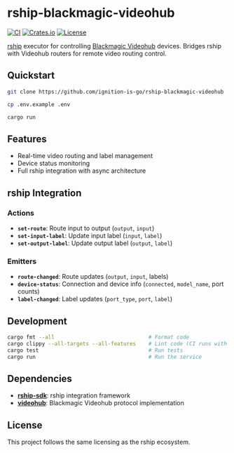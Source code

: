 # rship-blackmagic-videohub

[![CI](https://github.com/ignition-is-go/rship-blackmagic-videohub/workflows/CI/badge.svg)](https://github.com/ignition-is-go/rship-blackmagic-videohub/actions)
[![Crates.io](https://img.shields.io/crates/v/rship-blackmagic-videohub)](https://crates.io/crates/rship-blackmagic-videohub)
[![License](https://img.shields.io/badge/license-MIT-blue.svg)](LICENSE)

[rship](https://docs.rship.io) executor for controlling [Blackmagic Videohub](https://www.blackmagicdesign.com/products/smartvideohub) devices. Bridges rship with Videohub routers for remote video routing control.

## Quickstart

```bash
git clone https://github.com/ignition-is-go/rship-blackmagic-videohub

cp .env.example .env

cargo run
```

## Features

- Real-time video routing and label management
- Device status monitoring  
- Full rship integration with async architecture

## rship Integration

### Actions
- **`set-route`**: Route input to output (`output`, `input`)
- **`set-input-label`**: Update input label (`input`, `label`)
- **`set-output-label`**: Update output label (`output`, `label`)

### Emitters
- **`route-changed`**: Route updates (`output`, `input`, labels)
- **`device-status`**: Connection and device info (`connected`, `model_name`, port counts)
- **`label-changed`**: Label updates (`port_type`, `port`, `label`)

## Development

```bash
cargo fmt --all                              # Format code
cargo clippy --all-targets --all-features    # Lint code (CI runs with -D warnings)
cargo test                                   # Run tests
cargo run                                    # Run the service
```

## Dependencies

- **[rship-sdk](https://crates.io/crates/rship-sdk)**: rship integration framework
- **[videohub](https://crates.io/crates/videohub)**: Blackmagic Videohub protocol implementation

## License

This project follows the same licensing as the rship ecosystem.